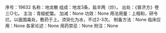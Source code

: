 序号：19632
名称：地龙散
组成：地龙3条，盐半两（炒）。
出处：《普济方》卷三○七。
主治：青蛙蛇螫。
加减：None
功效：None
用法用量：上相和，研令烂。以面围毒处，敷药于上。须臾化为水，不过2-3次。
制备方法：None
临床应用：None
各家论述：None
用药禁忌：None
附注：None
